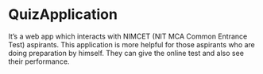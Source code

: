 # QuizApplication
It’s a web app which interacts with NIMCET (NIT MCA Common Entrance Test) aspirants.
This application is more helpful for those aspirants who are doing preparation by himself.
They can give the online test and also see their performance.
